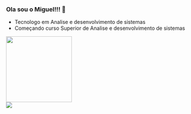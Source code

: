 ### Ola sou o Miguel!!! 👋
- Tecnologo em Analise e desenvolvimento de sistemas 
- Começando curso Superior de Analise e desenvolvimento de sistemas

 <div>
  <a href="https://github.com/miguelsouuza">
   <img height="180em" src="https://github-readme-stats.vercel.app/api?username=miguelsouuza&show_icons=true&theme=tokyonight"/>
   <!--<img height="180em" src="https://github-readme-stats.vercel.app/api/top-langs/?username=miguelsouuza&layout=compact)](https://github.com/anuraghazra/github-readme-stats"/>-->
 </div>
  
  <div>
   <a href="mailto:miguel.silva.souuza@gmail.com"><img src="https://img.shields.io/badge/Gmail-D14836?style=for-the-badge&logo=gmail&logoColor=white" target="_blank"/></a>
  </div>
